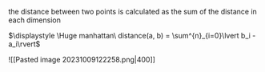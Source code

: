 the distance between two points is calculated as the sum of the distance in each dimension

$\displaystyle \Huge manhattan\ distance(a, b) = \sum^{n}_{i=0}\lvert b_i - a_i\rvert$

![[Pasted image 20231009122258.png|400]]